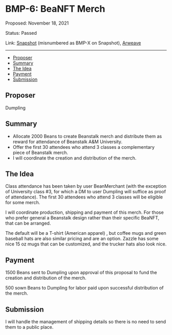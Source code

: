 # BMP-6: BeaNFT Merch

Proposed: November 18, 2021

Status: Passed

Link: [Snapshot](https://snapshot.org/#/beanstalkfarms.eth/proposal/0x6385dca5f4b5b10d138710d30871d14e530b47a5dfcfb04dafac0a1890ee12b1) (misnumbered as BMP-X on Snapshot), [Arweave](https://arweave.net/wKBuIkjEPV0a_w66ltc8bCmI3v5gwjq5CW1kKGuVkTQ)

---

- [Proposer](#proposer)
- [Summary](#summary)
- [The Idea](#the-idea)
- [Payment](#payment)
- [Submission](#submission)

## Proposer

Dumpling

## Summary

- Allocate 2000 Beans to create Beanstalk merch and distribute them as reward for attendance of Beanstalk A&M University.
- Offer the first 30 attendees who attend 3 classes a complementary piece of Beanstalk merch.
- I will coordinate the creation and distribution of the merch.

## The Idea

Class attendance has been taken by user BeanMerchant (with the exception of University class #3, for which a DM to user Dumpling will suffice as proof of attendance). The first 30 attendees who attend 3 classes will be eligible for some merch.

I will coordinate production, shipping and payment of this merch. For those who prefer general a Beanstalk design rather than their specific BeaNFT, that can be arranged.

The default will be a T-shirt (American apparel) , but coffee mugs and green baseball hats are also similar pricing and are an option. Zazzle has some nice 15 oz mugs that can be customized, and the trucker hats also look nice.

## Payment

1500 Beans sent to Dumpling upon approval of this proposal to fund the creation and distribution of the merch.

500 sown Beans to Dumpling for labor paid upon successful distribution of the merch.

## Submission

I will handle the management of shipping details so there is no need to send them to a public place.
